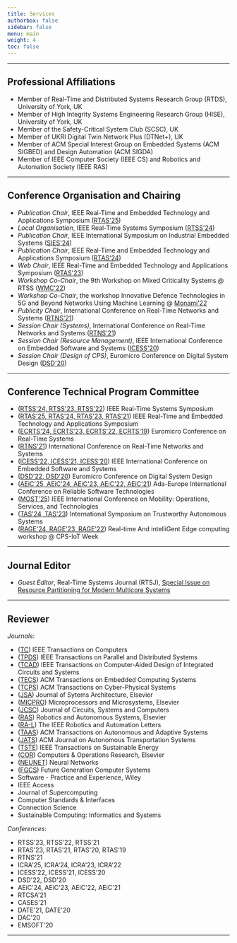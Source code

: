 ```yaml
---
title: Services
authorbox: false
sidebar: false
menu: main
weight: 4
toc: false
---
```


---

## Professional Affiliations

- Member of Real-Time and Distributed Systems Research Group (RTDS), University of York, UK
- Member of High Integrity Systems Engineering Research Group (HISE), University of York, UK
- Member of the Safety-Critical System Club (SCSC), UK
- Member of UKRI Digital Twin Network Plus (DTNet+), UK
- Member of ACM Special Interest Group on Embedded Systems (ACM SIGBED) and Design Automation (ACM SIGDA)
- Member of IEEE Computer Society (IEEE CS) and Robotics and Automation Society (IEEE RAS)

---

## Conference Organisation and Chairing

- *Publication Chair*, IEEE Real-Time and Embedded Technology and Applications Symposium ([<u>RTAS'25</u>](https://2025.rtas.org/))
- *Local Organisation*, IEEE Real-Time Systems Symposium ([<u>RTSS'24</u>](https://2024.rtss.org/))
- *Publication Chair*, IEEE International Symposium on Industrial Embedded Systems ([<u>SIES'24</u>](https://ieee-sies.org/))
- *Publication Chair*, IEEE Real-Time and Embedded Technology and Applications Symposium ([<u>RTAS'24</u>](https://2024.rtas.org/))
- *Web Chair*, IEEE Real-Time and Embedded Technology and Applications Symposium ([<u>RTAS'23</u>](https://2023.rtas.org/))
- *Workshop Co-Chair*, the 9th Workshop on Mixed Criticality Systems @ RTSS ([<u>WMC'22</u>](https://wmc2022.github.io/))
- *Workshop Co-Chair*, the workshop Innovative Defence Technologies in 5G and Beyond Networks Using Machine Learning @ [Monami'22](https://www.monami2022.org/)
- *Publicity Chair*, International Conference on Real-Time Networks and Systems ([<u>RTNS'21</u>](https://rtns2021.univ-nantes.fr/))
- *Session Chair (Systems)*, International Conference on Real-Time Networks and Systems ([<u>RTNS'21</u>](https://rtns2021.univ-nantes.fr/))
- *Session Chair (Resource Management)*, IEEE International Conference on Embedded Software and Systems ([<u>ICESS'20</u>](http://icess.net/2020/))
- *Session Chair (Design of CPS)*, Euromicro Conference on Digital System Design ([<u>DSD'20</u>](https://dsd-seaa2020.um.si/dsd/))


---

## Conference Technical Program Committee

- (<u>RTSS'24, RTSS'23, RTSS'22</u>) IEEE Real-Time Systems Symposium
- (<u>RTAS'25, RTAS'24, RTAS'23, RTAS'21</u>) IEEE Real-Time and Embedded Technology and Applications Symposium
- (<u>ECRTS'24, ECRTS'23, ECRTS'22, ECRTS'19</u>) Euromicro Conference on Real-Time Systems
- (<u>RTNS'21</u>) International Conference on Real-Time Networks and Systems
- (<u>ICESS'22, ICESS'21, ICESS'20</u>) IEEE International Conference on Embedded Software and Systems
- (<u>DSD'22, DSD'20</u>) Euromicro Conference on Digital System Design
- (<u>AEiC'25, AEiC'24, AEiC'23, AEiC'22, AEiC'21</u>) Ada-Europe International Conference on Reliable Software Technologies
- (<u>MOST'25</u>) IEEE International Conference on Mobility: Operations, Services, and Technologies
- (<u>TAS'24, TAS'23</u>) International Symposium on Trustworthy Autonomous Systems
- (<u>RAGE'24, RAGE'23, RAGE'22</u>) Real-time And intelliGent Edge computing workshop @ CPS-IoT Week


---

## Journal Editor

- *Guest Editor*, Real-Time Systems Journal (RTSJ), [Special Issue on Resource Partitioning for Modern Multicore Systems](https://link.springer.com/journal/11241/volumes-and-issues/60-3)


---

## Reviewer
*Journals*:
- (<u>TC</u>) IEEE Transactions on Computers
- (<u>TPDS</u>) IEEE Transactions on Parallel and Distributed Systems
- (<u>TCAD</u>) IEEE Transactions on Computer-Aided Design of Integrated Circuits and Systems
- (<u>TECS</u>) ACM Transactions on Embedded Computing Systems
- (<u>TCPS</u>) ACM Transactions on Cyber-Physical Systems
- (<u>JSA</u>) Journal of Sytems Architecture, Elsevier
- (<u>MICPRO</u>) Microprocessors and Microsystems, Elsevier
- (<u>JCSC</u>) Journal of Circuits, Systems and Computers
- (<u>RAS</u>) Robotics and Autonomous Systems, Elsevier
- (<u>RA-L</u>) The IEEE Robotics and Automation Letters
- (<u>TAAS</u>) ACM Transactions on Autonomous and Adaptive Systems
- (<u>JATS</u>) ACM Journal on Autonomous Transportation Systems 
- (<u>TSTE</u>) IEEE Transactions on Sustainable Energy
- (<u>COR</u>) Computers & Operations Research, Elsevier
- (<u>NEUNET</u>) Neural Networks
- (<u>FGCS</u>) Future Generation Computer Systems
- Software - Practice and Experience, Wiley
- IEEE Access
- Journal of Supercomputing
- Computer Standards & Interfaces
- Connection Science
- Sustainable Computing: Informatics and Systems

*Conferences*:
- RTSS'23, RTSS'22, RTSS'21
- RTAS'23, RTAS'21, RTAS'20, RTAS'19
- RTNS'21
- ICRA'25, ICRA'24, ICRA'23, ICRA'22
- ICESS'22, ICESS'21, ICESS'20
- DSD'22, DSD'20
- AEiC'24, AEiC'23, AEiC'22, AEiC'21
- RTCSA'21
- CASES'21
- DATE'21, DATE'20
- DAC'20
- EMSOFT'20

---

